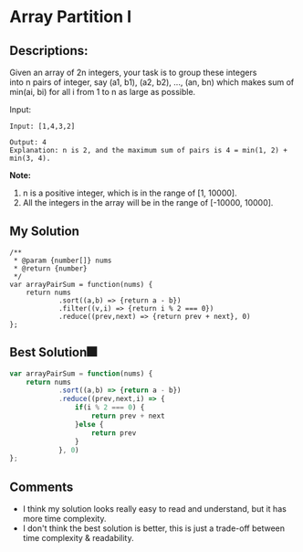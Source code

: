 # Array Partition I

## Descriptions: 
Given an array of 2n integers, your task is to group these integers into n pairs of integer, say (a1, b1), (a2, b2), ..., (an, bn) which makes sum of min(ai, bi) for all i from 1 to n as large as possible.

Input:
``` 
Input: [1,4,3,2]

Output: 4
Explanation: n is 2, and the maximum sum of pairs is 4 = min(1, 2) + min(3, 4).
```

**Note:** 
1.	n is a positive integer, which is in the range of [1, 10000].
2.	All the integers in the array will be in the range of [-10000, 10000].




## My Solution
```
/**
 * @param {number[]} nums
 * @return {number}
 */
var arrayPairSum = function(nums) {
    return nums
            .sort((a,b) => {return a - b})
            .filter((v,i) => {return i % 2 === 0})
            .reduce((prev,next) => {return prev + next}, 0)
};
```

## Best Solution🎆
```javascript
var arrayPairSum = function(nums) {
    return nums
            .sort((a,b) => {return a - b})
            .reduce((prev,next,i) => {
                if(i % 2 === 0) {
                    return prev + next
                }else {
                    return prev
                }
            }, 0)
};
```

## Comments
- I think my solution looks really easy to read and understand, but it has more time complexity.
- I don't think the best solution is better, this is just a trade-off between time complexity & readability.






